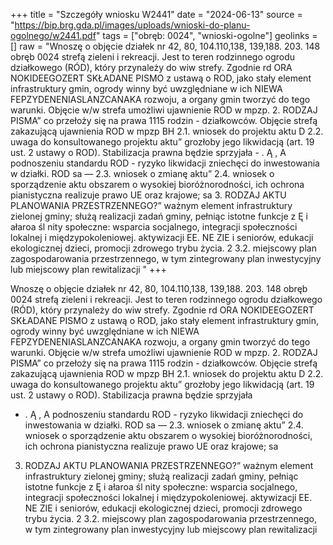 +++
title = "Szczegóły wniosku W2441"
date = "2024-06-13"
source = "https://bip.brg.gda.pl/images/uploads/wnioski-do-planu-ogolnego/w2441.pdf"
tags = ["obręb: 0024", "wnioski-ogolne"]
geolinks = []
raw = "Wnoszę o objęcie działek nr 42, 80, 104.110,138, 139,188. 203. 148 obręb 0024 strefą zieleni i rekreacji. Jest to teren rodzinnego ogrodu działkowego (RÓD), który przynależy do wiw strefy. Zgodnie rd ORA NOKIDEEGOZERT SKŁADANE PISMO z ustawą o ROD, jako stały element infrastruktury gmin, ogrody winny być uwzględniane w ich NIEWA FEPZYDENENIASLANZCANAKA rozwoju, a organy gmin tworzyć do tego warunki. Objęcie w/w strefa umożliwi ujawnienie ROD w mpzp. 2. RODZAJ PISMA” co przełoży się na prawa 1115 rodzin - działkowców. Objęcie strefą zakazującą ujawnienia ROD w mpzp BH 2.1. wniosek do projektu aktu D 2.2. uwaga do konsultowanego projektu aktu” grozłoby jego likwidacją (art. 19 ust. 2 ustawy o ROD). Stabilizacja prawna będzie sprzyjała - . Ą  , A podnoszeniu standardu ROD - ryzyko likwidacji zniechęci do inwestowania w działki. ROD sa — 2.3. wniosek o zmianę aktu”  2.4. wniosek o sporządzenie aktu obszarem o wysokiej bioróżnorodności, ich ochrona pianistyczna realizuje prawo UE oraz krajowe; sa 3. RODZAJ AKTU PLANOWANIA PRZESTRZENNEGO?” ważnym element infrastruktury zielonej gminy; służą realizacji zadań gminy, pełniąc istotne funkcje z Ę i ałaroa śl nity społeczne: wsparcia socjalnego, integracji społeczności lokalnej i międzypokoleniowej. aktywizacji EE. NE ZIE i seniorów, edukacji ekologicznej dzieci, promocji zdrowego trybu życia. 2 3.2. miejscowy plan zagospodarowania przestrzennego, w tym zintegrowany plan inwestycyjny lub miejscowy plan rewitalizacji "
+++

Wnoszę o objęcie działek nr 42, 80, 104.110,138, 139,188. 203. 148 obręb 0024 strefą zieleni i
rekreacji. Jest to teren rodzinnego ogrodu działkowego (RÓD), który przynależy do wiw strefy. Zgodnie
rd ORA NOKIDEEGOZERT SKŁADANE PISMO z ustawą o ROD, jako stały element infrastruktury gmin, ogrody winny być uwzględniane w ich
NIEWA FEPZYDENENIASLANZCANAKA rozwoju, a organy gmin tworzyć do tego warunki. Objęcie w/w strefa umożliwi ujawnienie ROD w mpzp.
2. RODZAJ PISMA” co przełoży się na prawa 1115 rodzin - działkowców. Objęcie strefą zakazującą ujawnienia ROD w mpzp
BH 2.1. wniosek do projektu aktu D 2.2. uwaga do konsultowanego projektu aktu” grozłoby jego likwidacją (art. 19 ust. 2 ustawy o ROD). Stabilizacja prawna będzie sprzyjała
- . Ą  , A podnoszeniu standardu ROD - ryzyko likwidacji zniechęci do inwestowania w działki. ROD sa
— 2.3. wniosek o zmianę aktu”  2.4. wniosek o sporządzenie aktu obszarem o wysokiej bioróżnorodności, ich ochrona pianistyczna realizuje prawo UE oraz krajowe; sa
3. RODZAJ AKTU PLANOWANIA PRZESTRZENNEGO?” ważnym element infrastruktury zielonej gminy; służą realizacji zadań gminy, pełniąc istotne funkcje
z Ę i ałaroa śl nity społeczne: wsparcia socjalnego, integracji społeczności lokalnej i międzypokoleniowej. aktywizacji
EE. NE ZIE i seniorów, edukacji ekologicznej dzieci, promocji zdrowego trybu życia.
2 3.2. miejscowy plan zagospodarowania przestrzennego, w tym zintegrowany plan inwestycyjny lub
miejscowy plan rewitalizacji 


